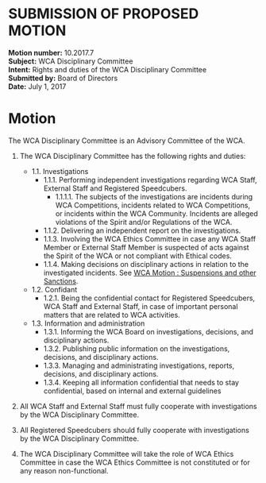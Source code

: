 # SUBMISSION OF PROPOSED MOTION

**Motion number:** 10.2017.7  
**Subject:** WCA Disciplinary Committee  
**Intent:** Rights and duties of the WCA Disciplinary Committee  
**Submitted by:** Board of Directors  
**Date:** July 1, 2017  

# Motion

The WCA Disciplinary Committee is an Advisory Committee of the WCA.

1. The WCA Disciplinary Committee has the following rights and duties:
   - 1.1. Investigations
      - 1.1.1. Performing independent investigations regarding WCA Staff, External Staff and Registered Speedcubers.
         - 1.1.1.1. The subjects of the investigations are incidents during WCA Competitions, incidents related to WCA Competitions, or incidents within the WCA Community. Incidents are alleged violations of the Spirit and/or Regulations of the WCA.
      - 1.1.2. Delivering an independent report on the investigations.
      - 1.1.3. Involving the WCA Ethics Committee in case any WCA Staff Member or External Staff Member is suspected of acts against the Spirit of the WCA or not compliant with Ethical codes.
      - 1.1.4. Making decisions on disciplinary actions in relation to the investigated incidents. See [WCA Motion : Suspensions and other Sanctions](./15-Suspensions_and_other_Sanctions.md).
   - 1.2. Confidant
      - 1.2.1. Being the confidential contact for Registered Speedcubers, WCA Staff and External Staff, in case of important personal matters that are related to WCA activities.
   - 1.3. Information and administration
      - 1.3.1. Informing the WCA Board on investigations, decisions, and disciplinary actions.
      - 1.3.2. Publishing public information on the investigations, decisions, and disciplinary actions.
      - 1.3.3. Managing and administrating investigations, reports, decisions, and disciplinary actions.
      - 1.3.4. Keeping all information confidential that needs to stay confidential, based on internal and external guidelines

2. All WCA Staff and External Staff must fully cooperate with investigations by the WCA Disciplinary Committee.

3. All Registered Speedcubers should fully cooperate with investigations by the WCA Disciplinary Committee.

4. The WCA Disciplinary Committee will take the role of WCA Ethics Committee in case the WCA Ethics Committee is not constituted or for any reason non-functional.

